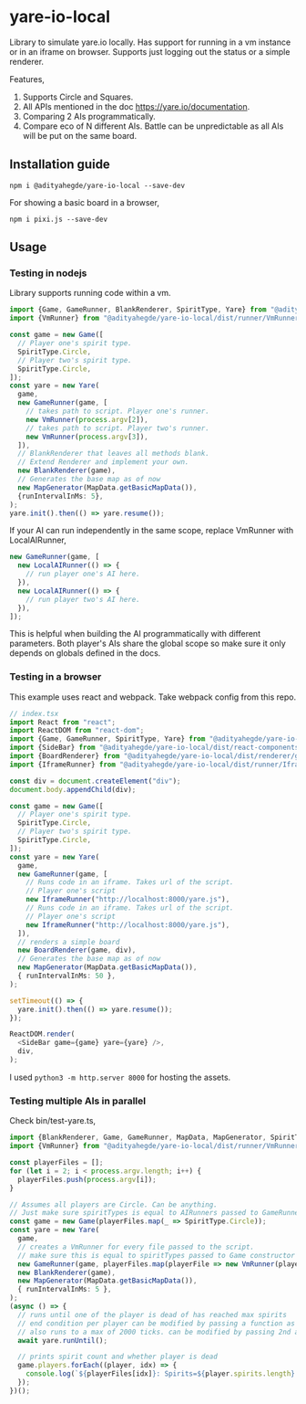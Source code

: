 # yare-io-local

Library to simulate yare.io locally. Has support for running in a vm instance or in an iframe on browser.
Supports just logging out the status or a simple renderer.

Features,
1. Supports Circle and Squares.
2. All APIs mentioned in the doc https://yare.io/documentation.
3. Comparing 2 AIs programmatically.
4. Compare eco of N different AIs. Battle can be unpredictable as all AIs will be put on the same board.

## Installation guide

```
npm i @adityahegde/yare-io-local --save-dev
```
For showing a basic board in a browser,
```
npm i pixi.js --save-dev
```

## Usage

### Testing in nodejs

Library supports running code within a vm.

```typescript
import {Game, GameRunner, BlankRenderer, SpiritType, Yare} from "@adityahegde/yare-io-local";
import {VmRunner} from "@adityahegde/yare-io-local/dist/runner/VmRunner";

const game = new Game([
  // Player one's spirit type.
  SpiritType.Circle,
  // Player two's spirit type.
  SpiritType.Circle,
]);
const yare = new Yare(
  game,
  new GameRunner(game, [
    // takes path to script. Player one's runner.
    new VmRunner(process.argv[2]),
    // takes path to script. Player two's runner.
    new VmRunner(process.argv[3]),
  ]),
  // BlankRenderer that leaves all methods blank.
  // Extend Renderer and implement your own.
  new BlankRenderer(game),
  // Generates the base map as of now
  new MapGenerator(MapData.getBasicMapData()),
  {runIntervalInMs: 5},
);
yare.init().then(() => yare.resume());
```

If your AI can run independently in the same scope, replace VmRunner with LocalAIRunner,
```typescript
new GameRunner(game, [
  new LocalAIRunner(() => {
    // run player one's AI here.
  }),
  new LocalAIRunner(() => {
    // run player two's AI here.
  }),
]);
```
This is helpful when building the AI programmatically with different parameters.
Both player's AIs share the global scope so make sure it only depends on globals defined in the docs.

### Testing in a browser

This example uses react and webpack. Take webpack config from this repo.

```typescript jsx
// index.tsx
import React from "react";
import ReactDOM from "react-dom";
import {Game, GameRunner, SpiritType, Yare} from "@adityahegde/yare-io-local";
import {SideBar} from "@adityahegde/yare-io-local/dist/react-components"
import {BoardRenderer} from "@adityahegde/yare-io-local/dist/renderer/graphics";
import {IframeRunner} from "@adityahegde/yare-io-local/dist/runner/IframeRunner";

const div = document.createElement("div");
document.body.appendChild(div);

const game = new Game([
  // Player one's spirit type.
  SpiritType.Circle,
  // Player two's spirit type.
  SpiritType.Circle,
]);
const yare = new Yare(
  game,
  new GameRunner(game, [
    // Runs code in an iframe. Takes url of the script.
    // Player one's script
    new IframeRunner("http://localhost:8000/yare.js"),
    // Runs code in an iframe. Takes url of the script.
    // Player one's script
    new IframeRunner("http://localhost:8000/yare.js"),
  ]),
  // renders a simple board
  new BoardRenderer(game, div),
  // Generates the base map as of now
  new MapGenerator(MapData.getBasicMapData()),
  { runIntervalInMs: 50 },
);

setTimeout(() => {
  yare.init().then(() => yare.resume());
});

ReactDOM.render(
  <SideBar game={game} yare={yare} />,
  div,
);
```

I used `python3 -m http.server 8000` for hosting the assets.

### Testing multiple AIs in parallel
Check bin/test-yare.ts,
```typescript
import {BlankRenderer, Game, GameRunner, MapData, MapGenerator, SpiritType, Yare} from "@adityahegde/yare-io-local";
import {VmRunner} from "@adityahegde/yare-io-local/dist/runner/VmRunner";

const playerFiles = [];
for (let i = 2; i < process.argv.length; i++) {
  playerFiles.push(process.argv[i]);
}

// Assumes all players are Circle. Can be anything.
// Just make sure spiritTypes is equal to AIRunners passed to GameRunner
const game = new Game(playerFiles.map(_ => SpiritType.Circle));
const yare = new Yare(
  game,
  // creates a VmRunner for every file passed to the script.
  // make sure this is equal to spiritTypes passed to Game constructor
  new GameRunner(game, playerFiles.map(playerFile => new VmRunner(playerFile))),
  new BlankRenderer(game),
  new MapGenerator(MapData.getBasicMapData()),
  { runIntervalInMs: 5 },
);
(async () => {
  // runs until one of the player is dead of has reached max spirits
  // end condition per player can be modified by passing a function as 1st arg
  // also runs to a max of 2000 ticks. can be modified by passing 2nd arg
  await yare.runUntil();

  // prints spirit count and whether player is dead
  game.players.forEach((player, idx) => {
    console.log(`${playerFiles[idx]}: Spirits=${player.spirits.length} ${player.base.hp <= 0 ? "Dead" : ""}`);
  });
})();
```